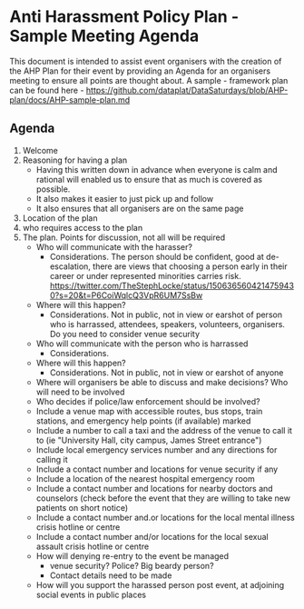 # Anti Harassment Policy Plan - Sample Meeting Agenda

This document is intended to assist event organisers with the creation of the AHP Plan for their event by providing an Agenda for an organisers meeting to ensure all points are thought about. A sample - framework plan can be found here - https://github.com/dataplat/DataSaturdays/blob/AHP-plan/docs/AHP-sample-plan.md

## Agenda

1. Welcome
2. Reasoning for having a plan
    - Having this written down in advance when everyone is calm and rational will enabled us to ensure that as much is covered as possible.
    - It also makes it easier to just pick up and follow
    - It also ensures that all organisers are on the same page
3. Location of the plan 
4. who requires access to the plan 
5. The plan. Points for discussion, not all will be required
    - Who will communicate with the harasser?
         - Considerations. The person should be confident, good at de-escalation, there are views that choosing a person early in their career or under represented minorities carries risk.
https://twitter.com/TheStephLocke/status/1506365604214759430?s=20&t=P6CoiWqlcQ3VpR6UM7SsBw
    - Where will this happen?
         - Considerations. Not in public, not in view or earshot of person who is harrassed, attendees, speakers, volunteers, organisers. Do you need to consider venue security
    - Who will communicate with the person who is harrassed
         - Considerations. 
    - Where will this happen?
         - Considerations. Not in public, not in view or earshot of anyone
    - Where will organisers be able to discuss and make decisions? Who will need to be involved
    - Who decides if police/law enforcement should be involved? 
    - Include a venue map with accessible routes, bus stops, train stations, and emergency help points (if available) marked
    - Include a number to call a taxi and the address of the venue to call it to (ie "University Hall, city campus, James Street entrance")
    - Include local emergency services number and any directions for calling it
    - Include a contact number and locations for venue security if any
    - Include a location of the nearest hospital emergency room
    - Include a contact number and locations for nearby doctors and counselors (check before the event that they are willing to take new patients on short notice)
    - Include a contact number and.or locations for the local mental illness crisis hotline or centre
    - Include a contact number and/or locations for the local sexual assault crisis hotline or centre
    -  How will denying re-entry to the event be managed
          - venue security? Police? Big beardy person?
          - Contact details need to be made
    - How will you support the harassed person post event, at adjoining social events in public places
    

